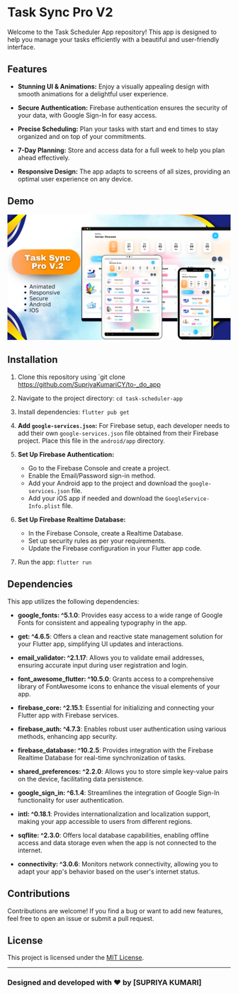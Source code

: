 # Task Sync Pro V2

Welcome to the Task Scheduler App repository! This app is designed to help you manage your tasks efficiently with a beautiful and user-friendly interface.

## Features

- **Stunning UI & Animations:** Enjoy a visually appealing design with smooth animations for a delightful user experience.

- **Secure Authentication:** Firebase authentication ensures the security of your data, with Google Sign-In for easy access.

- **Precise Scheduling:** Plan your tasks with start and end times to stay organized and on top of your commitments.

- **7-Day Planning:** Store and access data for a full week to help you plan ahead effectively.

- **Responsive Design:** The app adapts to screens of all sizes, providing an optimal user experience on any device.
  
## Demo

<img src="demo.png">

## Installation

1. Clone this repository using `git clone https://github.com/SupriyaKumariCY/to-_do_app
2. Navigate to the project directory: `cd task-scheduler-app`
3. Install dependencies: `flutter pub get`
4. **Add `google-services.json`:** For Firebase setup, each developer needs to add their own `google-services.json` file obtained from their Firebase project. Place this file in the `android/app` directory.

5. **Set Up Firebase Authentication:**
   - Go to the Firebase Console and create a project.
   - Enable the Email/Password sign-in method.
   - Add your Android app to the project and download the `google-services.json` file.
   - Add your iOS app if needed and download the `GoogleService-Info.plist` file.

6. **Set Up Firebase Realtime Database:**
   - In the Firebase Console, create a Realtime Database.
   - Set up security rules as per your requirements.
   - Update the Firebase configuration in your Flutter app code.

7. Run the app: `flutter run`

## Dependencies

This app utilizes the following dependencies:

- **google_fonts: ^5.1.0**: Provides easy access to a wide range of Google Fonts for consistent and appealing typography in the app.

- **get: ^4.6.5**: Offers a clean and reactive state management solution for your Flutter app, simplifying UI updates and interactions.

- **email_validator: ^2.1.17**: Allows you to validate email addresses, ensuring accurate input during user registration and login.

- **font_awesome_flutter: ^10.5.0**: Grants access to a comprehensive library of FontAwesome icons to enhance the visual elements of your app.

- **firebase_core: ^2.15.1**: Essential for initializing and connecting your Flutter app with Firebase services.

- **firebase_auth: ^4.7.3**: Enables robust user authentication using various methods, enhancing app security.

- **firebase_database: ^10.2.5**: Provides integration with the Firebase Realtime Database for real-time synchronization of tasks.

- **shared_preferences: ^2.2.0**: Allows you to store simple key-value pairs on the device, facilitating data persistence.

- **google_sign_in: ^6.1.4**: Streamlines the integration of Google Sign-In functionality for user authentication.

- **intl: ^0.18.1**: Provides internationalization and localization support, making your app accessible to users from different regions.

- **sqflite: ^2.3.0**: Offers local database capabilities, enabling offline access and data storage even when the app is not connected to the internet.

- **connectivity: ^3.0.6**: Monitors network connectivity, allowing you to adapt your app's behavior based on the user's internet status.

## Contributions

Contributions are welcome! If you find a bug or want to add new features, feel free to open an issue or submit a pull request.

## License

This project is licensed under the [MIT License](/LICENSE).

---

### Designed and developed with ❤️ by [SUPRIYA KUMARI] 
